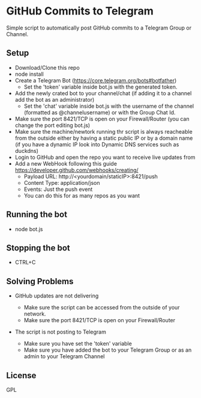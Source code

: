 # GitHub Commits to Telegram

Simple script to automatically post GitHub commits to a Telegram Group or Channel. 

## Setup

- Download/Clone this repo
- node install
- Create a Telegram Bot (https://core.telegram.org/bots#botfather)
	- Set the 'token' variable inside bot.js with the generated token.
- Add the newly crated bot to your channel/chat (if adding it to a channel add the bot as an administrator)
	- Set the 'chat' variable inside bot.js with the username of the channel (formatted as @channelusername) or with the Group Chat Id.
- Make sure the port 8421/TCP is open on your Firewall/Router (you can change the port editing bot.js)
- Make sure the machine/newtork running thr script is always reacheable from the outside either by having a static public IP or by a domain name (if you have a dynamic IP look into Dynamic DNS services such as duckdns)
- Login to GitHub and open the repo you want to receive live updates from
- Add a new WebHook following this guide https://developer.github.com/webhooks/creating/
	- Payload URL: http://<yourdomain/staticIP>:8421/push
	- Content Type: application/json
	- Events: Just the push event
	- You can do this for as many repos as you want


## Running the bot
- node bot.js

## Stopping the bot
- CTRL+C

## Solving Problems
- GitHub updates are not delivering
	- Make sure the script can be accessed from the outside of your network.
	- Make sure the port 8421/TCP is open on your Firewall/Router

- The script is not posting to Telegram
	- Make sure you have set the 'token' variable
	- Make sure you have added the bot to your Telegram Group or as an admin to your Telegram Channel


## License
GPL 